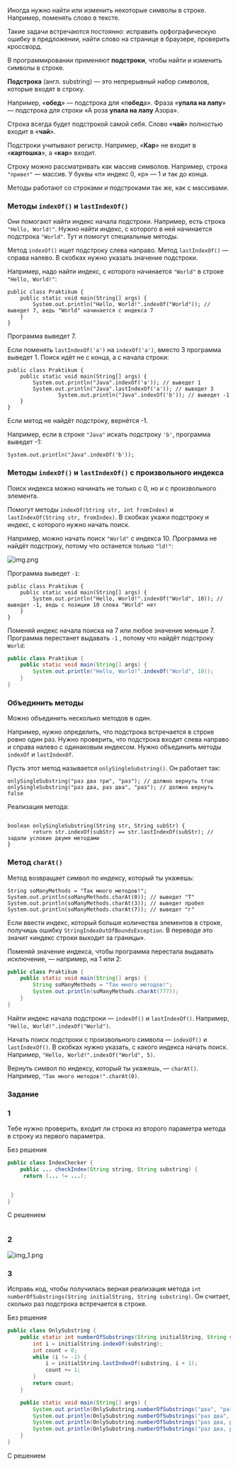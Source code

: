 Иногда нужно найти или изменить некоторые символы в строке. Например, поменять слово в тексте.

Такие задачи встречаются постоянно: исправить орфографическую ошибку в предложении, найти слово на странице в браузере, проверить кроссворд.

В программировании применяют **подстроки**, чтобы найти и изменить символы в строке.

**Подстрока** (англ. substring) — это непрерывный набор символов, которые входят в строку.

Например, «**обед**» — подстрока для «п**обед**а». Фраза «**упала на лапу**» — подстрока для строки «А роза **упала на лапу** Азора».

Строка всегда будет подстрокой самой себя. Слово «**чай**» полностью входит в «**чай**».

Подстроки учитывают регистр. Например, «**Кар**» не входит в «**картошка**», а «**кар**» входит.

Строку можно рассматривать как массив символов. Например, строка `"привет"` — массив. У буквы «п» индекс 0, «р» — 1 и так до конца.

Методы работают со строками и подстроками так же, как с массивами.

### Методы `indexOf()` и `lastIndexOf()`

Они помогают найти индекс начала подстроки. Например, есть строка `"Hello, World!"`. Нужно найти индекс, с которого в ней начинается подстрока `"World"`. Тут и помогут специальные методы.

Метод `indexOf()` ищет подстроку слева направо. Метод `lastIndexOf()` — справа налево. В скобках нужно указать значение подстроки.

Например, надо найти индекс, с которого начинается `"World"` в строке `"Hello, World!"`:
```
public class Praktikum {
    public static void main(String[] args) {
        System.out.println("Hello, World!".indexOf("World")); // выведет 7, ведь "World" начинается с индекса 7
    }
} 
```

Программа выведет 7.

Если поменять `lastIndexOf('a')` на `indexOf('a')`, вместо 3 программа выведет 1. Поиск идёт не с конца, а с начала строки:
```
public class Praktikum {
    public static void main(String[] args) {
        System.out.println("Java".indexOf('a')); // выведет 1
        System.out.println("Java".lastIndexOf('a')); // выведет 3
                System.out.println("Java".indexOf('b')); // выведет -1
    }
} 
```

Если метод не найдёт подстроку, вернётся -1.

Например, если в строке `"Java"` искать подстроку `'b'`, программа выведет -1:
```
System.out.println("Java".indexOf('b')); 
```

### Методы `indexOf()` и `lastIndexOf()` с произвольного индекса

Поиск индекса можно начинать не только с 0, но и с произвольного элемента.

Помогут методы `indexOf(String str, int fromIndex)` и `lastIndexOf(String str, fromIndex)`. В скобках укажи подстроку и индекс, с которого нужно начать поиск.

Например, можно начать поиск `"World"` с индекса 10. Программа не найдёт подстроку, потому что останется только `"ld!"`:

![img.png](img%2Fimg.png)

Программа выведет `-1`:
```
public class Praktikum {
    public static void main(String[] args) {
        System.out.println("Hello, World!".indexOf("World", 10)); // выведет -1, ведь с позиции 10 слова "World" нет
    }
} 
```

Поменяй индекс начала поиска на 7 или любое значение меньше 7. Программа перестанет выдавать `-1` , потому что найдёт подстроку `World`:

```java
public class Praktikum {
    public static void main(String[] args) {
        System.out.println("Hello, World!".indexOf("World", 10));
    }
}
```

### Объединить методы

Можно объединить несколько методов в один.

Например, нужно определить, что подстрока встречается в строке ровно один раз. Нужно проверить, что подстрока входит слева направо и справа налево с одинаковым индексом. Нужно объединить методы `indexOf` и `lastIndexOf`.

Пусть этот метод называется `onlySingleSubstring()`. Он работает так:
```
onlySingleSubstring("раз два три", "раз"); // должно вернуть true
onlySingleSubstring("раз два, раз два", "раз"); // должно вернуть false 
```

Реализация метода:
```

boolean onlySingleSubstring(String str, String subStr) {
        return str.indexOf(subStr) == str.lastIndexOf(subStr); // задали условие двумя методами
} 
```

### Метод `charAt()`

Метод возвращает символ по индексу, который ты укажешь:
```
String soManyMethods = "Так много методов!";
System.out.println(soManyMethods.charAt(0)); // выведет "Т"
System.out.println(soManyMethods.charAt(3)); // выведет пробел
System.out.println(soManyMethods.charAt(7)); // выведет "г" 
```

Если ввести индекс, который больше количества элементов в строке, получишь ошибку `StringIndexOutOfBoundsException`. В переводе это значит «индекс строки выходит за границы».

Поменяй значение индекса, чтобы программа перестала выдавать исключение, — например, на 1 или 2:

```java
public class Praktikum {
    public static void main(String[] args) {
        String soManyMethods = "Так много методов!";
        System.out.println(soManyMethods.charAt(777));
    }
}
```

Найти индекс начала подстроки — `indexOf()` и `lastIndexOf()`. Например, `"Hello, World!".indexOf("World")`.

Начать поиск подстроки с произвольного символа — `indexOf()` и `lastIndexOf()`. В скобках нужно указать, с какого индекса начать поиск. Например, `"Hello, World!".indexOf("World", 5)`.

Вернуть символ по индексу, который ты укажешь, — `charAt()`. Например, `"Так много методов!".charAt(0)`.

### Задание
### 1
Тебе нужно проверить, входит ли строка из второго параметра метода в строку из первого параметра.

Без решения
```Java
public class IndexChecker {
    public ... checkIndex(String string, String substring) {
     return (... != ...);


 }
}
```

С решением
```Java

```

### 2

![img_1.png](img%2Fimg_1.png)

### 3
Исправь код, чтобы получилась верная реализация метода `int numberOfSubstrings(String initialString, String substring)`. Он считает, сколько раз подстрока встречается в строке.

Без решения
```Java
public class OnlySubstring {
    public static int numberOfSubstrings(String initialString, String substring) {
        int i = initialString.indexOf(substring);
        int count = 0;
        while (i != -1) {
            i = initialString.lastIndexOf(substring, i + 1);
            count += 1;
        }
        return count;
    }

    public static void main(String[] args) {
		System.out.println(OnlySubstring.numberOfSubstrings("два", "раз"));
        System.out.println(OnlySubstring.numberOfSubstrings("раз два", "раз"));
        System.out.println(OnlySubstring.numberOfSubstrings("раз два, раз два", "раз"));
        System.out.println(OnlySubstring.numberOfSubstrings("раз два, раз два, раз два", "раз"));
    }
}
```

С решением
```Java

```